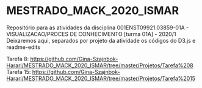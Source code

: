 # MESTRADO_MACK_2020_ISMAR 
Repositório para as atividades da disciplina 001ENST09921.03859-01A - VISUALIZACAO/PROCES DE CONHECIMENTO [turma 01A] - 2020/1 
Deixaremos aqui, separados por projeto da atividade os códigos do D3.js e readme-edits

Tarefa 8: https://github.com/Gina-Szajnbok-Harari/MESTRADO_MACK_2020_ISMAR/tree/master/Projetos/Tarefa%208
Tarefa 15: https://github.com/Gina-Szajnbok-Harari/MESTRADO_MACK_2020_ISMAR/tree/master/Projetos/Tarefa%2015

